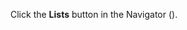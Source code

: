 <!-- markdownlint-disable-file MD041 -->
Click the **Lists** button in the Navigator (<i class="ph ph-list-bullets" aria-hidden="true"></i>).
